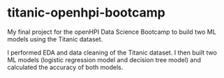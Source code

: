 # titanic-openhpi-bootcamp
My final project for the openHPI Data Science Bootcamp to build two ML models using the Titanic dataset.

I performed EDA and data cleaning of the Titanic dataset. I then built two ML models (logistic regression model and decision tree model) and calculated the accuracy of both models.
